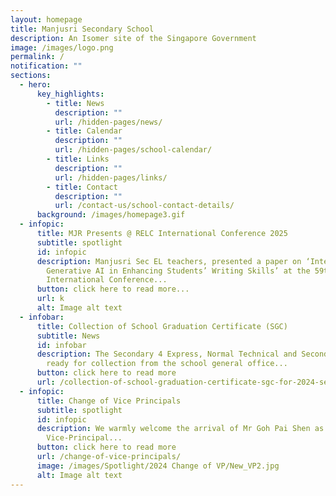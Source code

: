 ```yaml
---
layout: homepage
title: Manjusri Secondary School
description: An Isomer site of the Singapore Government
image: /images/logo.png
permalink: /
notification: ""
sections:
  - hero:
      key_highlights:
        - title: News
          description: ""
          url: /hidden-pages/news/
        - title: Calendar
          description: ""
          url: /hidden-pages/school-calendar/
        - title: Links
          description: ""
          url: /hidden-pages/links/
        - title: Contact
          description: ""
          url: /contact-us/school-contact-details/
      background: /images/homepage3.gif
  - infopic:
      title: MJR Presents @ RELC International Conference 2025
      subtitle: spotlight
      id: infopic
      description: Manjusri Sec EL teachers, presented a paper on ‘Integrating
        Generative AI in Enhancing Students’ Writing Skills’ at the 59th RELC
        International Conference...
      button: click here to read more...
      url: k
      alt: Image alt text
  - infobar:
      title: Collection of School Graduation Certificate (SGC)
      subtitle: News
      id: infobar
      description: The Secondary 4 Express, Normal Technical and Secondary 5 SGCs are
        ready for collection from the school general office...
      button: click here to read more
      url: /collection-of-school-graduation-certificate-sgc-for-2024-sec-4-express-sec-4-nt-sec-5-students/
  - infopic:
      title: Change of Vice Principals
      subtitle: spotlight
      id: infopic
      description: We warmly welcome the arrival of Mr Goh Pai Shen as our new
        Vice-Principal...
      button: click here to read more
      url: /change-of-vice-principals/
      image: /images/Spotlight/2024 Change of VP/New_VP2.jpg
      alt: Image alt text
---
```

